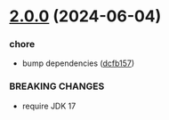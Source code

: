 # [2.0.0](https://github.com/gravitee-io/gravitee-fetcher-api/compare/1.4.1...2.0.0) (2024-06-04)


### chore

* bump dependencies ([dcfb157](https://github.com/gravitee-io/gravitee-fetcher-api/commit/dcfb157dfbfad2ef7b3f4adc386fc48e9994086c))


### BREAKING CHANGES

* require JDK 17
